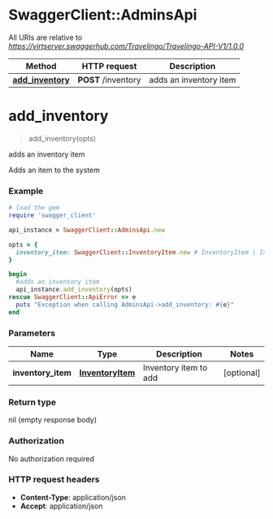 # SwaggerClient::AdminsApi

All URIs are relative to *https://virtserver.swaggerhub.com/Travelingo/Travelingo-API-V1/1.0.0*

Method | HTTP request | Description
------------- | ------------- | -------------
[**add_inventory**](AdminsApi.md#add_inventory) | **POST** /inventory | adds an inventory item


# **add_inventory**
> add_inventory(opts)

adds an inventory item

Adds an item to the system

### Example
```ruby
# load the gem
require 'swagger_client'

api_instance = SwaggerClient::AdminsApi.new

opts = { 
  inventory_item: SwaggerClient::InventoryItem.new # InventoryItem | Inventory item to add
}

begin
  #adds an inventory item
  api_instance.add_inventory(opts)
rescue SwaggerClient::ApiError => e
  puts "Exception when calling AdminsApi->add_inventory: #{e}"
end
```

### Parameters

Name | Type | Description  | Notes
------------- | ------------- | ------------- | -------------
 **inventory_item** | [**InventoryItem**](InventoryItem.md)| Inventory item to add | [optional] 

### Return type

nil (empty response body)

### Authorization

No authorization required

### HTTP request headers

 - **Content-Type**: application/json
 - **Accept**: application/json



